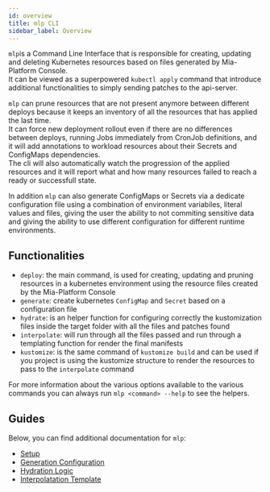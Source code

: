 ```yaml
---
id: overview
title: mlp CLI
sidebar_label: Overview
---
```


<!--
WARNING: this file was automatically generated by Mia-Platform Doc Aggregator.
DO NOT MODIFY IT BY HAND.
Instead, modify the source file and run the aggregator to regenerate this file.
-->

`mlp`is a Command Line Interface that is responsible for creating, updating and deleting Kubernetes resources
based on files generated by Mia-Platform Console.  
It can be viewed as a superpowered `kubectl apply` command that introduce additional functionalities to simply sending
patches to the api-server.

`mlp` can prune resources that are not present anymore between different deploys because it keeps an inventory
of all the resources that has applied the last time.  
It can force new deployment rollout even if there are no differences between deploys, running Jobs immediately from
CronJob definitions, and it will add annotations to workload resources about their Secrets and ConfigMaps dependencies.  
The cli will also automatically watch the progression of the applied resources and it will report what and how many
resources failed to reach a ready or successfull state.

In addition `mlp` can also generate ConfigMaps or Secrets via a dedicate configuration file using a combination of
environment variabiles, literal values and files, giving the user the ability to not commiting sensitive data and giving
the ability to use different configuration for different runtime environments.

## Functionalities

- `deploy`: the main command, is used for creating, updating and pruning resources in a kubernetes
	environment using the resource files created by the Mia-Platform Console
- `generate`: create kubernetes `ConfigMap` and `Secret` based on a configuration file
- `hydrate`: is an helper function for configuring correctly the kustomization files inside the target folder
	with all the files and patches found
- `interpolate`: will run through all the files passed and run through a templating function for render the final
	manifests
- `kustomize`: is the same command of `kustomize build` and can be used if you project is using the kustomize structure
	to render the resources to pass to the `interpolate` command

For more information about the various options available to the various commands you can always run
`mlp <command> --help` to see the helpers.

## Guides

Below, you can find additional documentation for `mlp`:

- [Setup](/runtime_suite_tools/mlp/20_setup.md)
- [Generation Configuration](/runtime_suite_tools/mlp/30_generate.md)
- [Hydration Logic](/runtime_suite_tools/mlp/40_hydrate.md)
- [Interpolatation Template](/runtime_suite_tools/mlp/50_interpolate.md)
